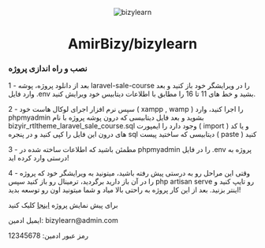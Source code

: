 <p align="center">
<img src="https://s8.uupload.ir/files/cover-2-new_2zto.jpg" alt="bizylearn">
</p>
<h1 align="center">AmirBizy/bizylearn</h1>


### نصب و راه اندازی پروژه

<p align="start">1 - بعد از دانلود پروژه، پوشه laravel-sale-course را در ویرایشگر خود باز کنید و بعد وارد فایل .env بشید و خط های 11 تا 16 را مطابق با اطلاعات دیتابیس خود ویرایش کنید.</p>
<p align="start">2 - سپس نرم افزار اجرای لوکال هاست خود ( xampp , wamp ) را اجرا کنید، وارد phpmyadmin بشوید و بعد فایل دیتابیسی که درون پوشه پروژه با نام bizyir_rtltheme_laravel_sale_course.sql وجود دارد را ایمپورت ( import ) و یا کد های درون این فایل را کپی کنید و در پنجره sql دیتابیسی که ساختید پیست ( paste ) کنید
</p>

<p align="start">3 - مطمئن باشید که اطلاعات ساخته شده در phpmyadmin را در فایل .env پروژه به درستی وارد کرده اید!</p>

<p align="start">4 - وقتی این مراحل رو به درستی پیش رفته باشید، میتونید به ویرایشگر خود که پروژه را در آن باز دارید برگردید، ترمینال رو باز کنید سپس php artisan serve رو تایپ کنید و اینتر بزنید. بعد از این کار پروژه به راحتی بالا میاد و شما میتونید اون رو توسعه بدید!</p>

<p align="start">برای پیش نمایش پروژه <a target="_blank" href="https://amirbizy.ir/laravel-sale-course/">اینجا</a> کلیک کنید</p>

<p align="start">ایمیل ادمین: bizylearn@admin.com</p>
<p align="start">رمز عبور ادمین: 12345678</p>
